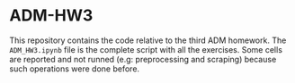 # ADM-HW3

This repository contains the code relative to the third ADM homework. The `ADM_HW3.ipynb` file is the complete script with all the exercises. Some cells are reported and not runned (e.g: preprocessing and scraping) because such operations were done before. 
